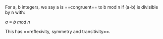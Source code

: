 For a, b integers, we say a is ==congruent== to b mod n if (a-b) is divisible by n with:

$a \equiv b \ mod \ n$

This has ==reflexivity, symmetry and transitivity==.
